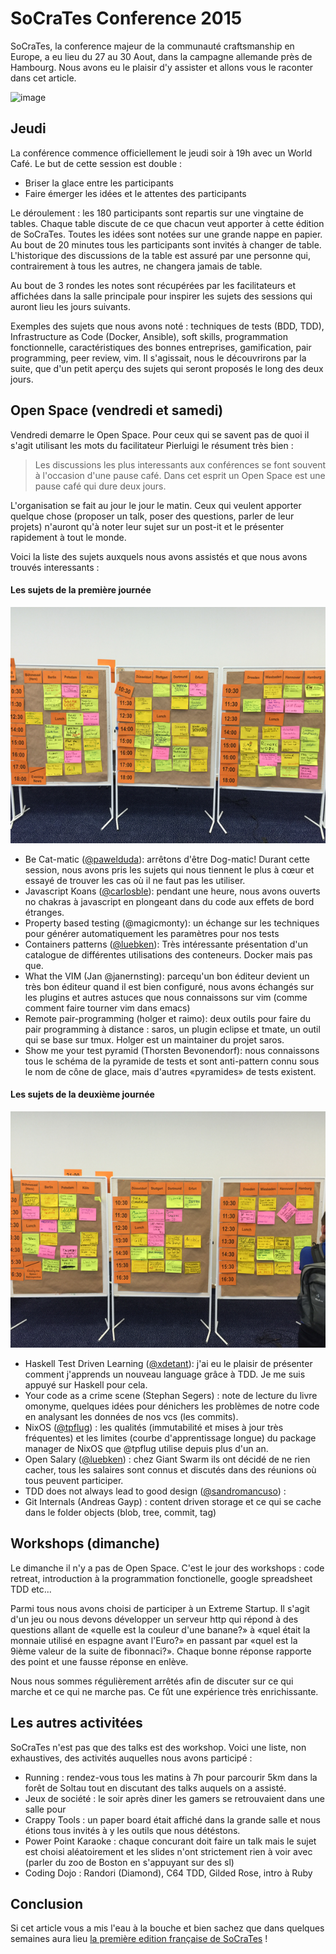 # SoCraTes Conference 2015

SoCraTes, la conference majeur de la communauté craftsmanship en Europe, a eu lieu du 27 au 30 Aout, dans la campagne allemande près de Hambourg. Nous avons eu le plaisir d'y assister et allons vous le raconter dans cet article.

![image](kickoff.png)

## Jeudi

La conférence commence officiellement le jeudi soir à 19h avec un World Café. Le but de cette session est double : 

* Briser la glace entre les participants
* Faire émerger les idées et le attentes des participants

Le déroulement : les 180 participants sont repartis sur une vingtaine de tables. Chaque table discute de ce que chacun veut apporter à cette édition de SoCraTes. Toutes les idées sont notées sur une grande nappe en papier. Au bout de 20 minutes tous les participants sont invités à changer de table. L'historique des discussions de la table est assuré par une personne qui, contrairement à tous les autres, ne changera jamais de table.

Au bout de 3 rondes les notes sont récupérées par les facilitateurs et affichées dans la salle principale pour inspirer les sujets des sessions qui auront lieu les jours suivants. 

Exemples des sujets que nous avons noté : techniques de tests (BDD, TDD), Infrastructure as Code (Docker, Ansible), soft skills, programmation fonctionnelle, caractéristiques des bonnes entreprises, gamification, pair programming, peer review, vim. Il s'agissait, nous le découvrirons par la suite, que d'un petit aperçu des sujets qui seront proposés le long des deux jours.

## Open Space (vendredi et samedi)

Vendredi demarre le Open Space. Pour ceux qui se savent pas de quoi il s'agit utilisant les mots du facilitateur Pierluigi le résument très bien :
 
> Les discussions les plus interessants aux conférences se font souvent à l'occasion d'une pause café. Dans cet esprit un Open Space est une pause café qui dure deux jours.

L'organisation se fait au jour le jour le matin. Ceux qui veulent apporter quelque chose (proposer un talk, poser des questions, parler de leur projets) n'auront qu'à noter leur sujet sur un post-it et le présenter rapidement à tout le monde.

Voici la liste des sujets auxquels nous avons assistés et que nous avons trouvés interessants :

#### Les sujets de la première journée
![day1 schedule](day1schedule.png)


* Be Cat-matic ([@pawelduda](https://twitter.com/pawelduda/)): arrêtons d'être Dog-matic! Durant cette session, nous avons pris les sujets qui nous tiennent le plus à cœur et essayé de trouver les cas où il ne faut pas les utiliser.
* Javascript Koans ([@carlosble](https://twitter.com/carlosble/)): pendant une heure, nous avons ouverts no chakras à javascript en plongeant dans du code aux effets de bord étranges.
* Property based testing (@magicmonty): un échange sur les techniques pour générer automatiquement les paramètres pour nos tests
* Containers patterns ([@luebken](https://twitter.com/luebken/)): Très intéressante présentation d'un catalogue de différentes utilisations des conteneurs. Docker mais pas que.
* What the VIM (Jan @janernsting): parcequ'un bon éditeur devient un très bon éditeur quand il est bien configuré, nous avons échangés sur les plugins et autres astuces que nous connaissons sur vim (comme comment faire tourner vim dans emacs)
* Remote pair-programming (holger et raimo): deux outils pour faire du pair programming à distance : saros, un plugin eclipse et tmate, un outil qui se base sur tmux. Holger est un maintainer du projet saros.
* Show me your test pyramid (Thorsten Bevonendorf): nous connaissons tous le schéma de la pyramide de tests et sont anti-pattern connu sous le nom de cône de glace, mais d'autres «pyramides» de tests existent.


#### Les sujets de la deuxième journée
![day2 schedule](day2schedule.png)

* Haskell Test Driven Learning ([@xdetant](https://twitter.com/xdetant)): j'ai eu le plaisir de présenter comment j'apprends un nouveau language grâce à TDD. Je me suis appuyé sur Haskell pour cela.
* Your code as a crime scene (Stephan Segers) : note de lecture du livre omonyme, quelques idées pour dénichers les problèmes de notre code en analysant les données de nos vcs (les commits).
* NixOS ([@tpflug](https://twitter.com/tpflug/)) : les qualités (immutabilité et mises à jour très fréquentes) et les limites (courbe d'apprentissage longue) du package manager de NixOS que @tpflug utilise depuis plus d'un an. 
* Open Salary ([@luebken](https://twitter.com/luebken/)) : chez Giant Swarm ils ont décidé de ne rien cacher, tous les salaires sont connus et discutés dans des réunions où tous peuvent participer.
* TDD does not always lead to good design ([@sandromancuso](https://twitter.com/sandromancuso/)) : 
* Git Internals (Andreas Gayp) : content driven storage et ce qui se cache dans le folder objects (blob, tree, commit, tag)

## Workshops (dimanche)

Le dimanche il n'y a pas de Open Space. C'est le jour des workshops : code retreat, introduction à la programmation fonctionelle, google spreadsheet TDD etc...

Parmi tous nous avons choisi de participer à un Extreme Startup. Il s'agit d'un jeu ou nous devons développer un serveur http qui répond à des questions allant de «quelle est la couleur d'une banane?» à «quel était la monnaie utilisé en espagne avant l'Euro?» en passant par «quel est la 9ième valeur de la suite de fibonnaci?». Chaque bonne réponse rapporte des point et une fausse réponse en enlève.

Nous nous sommes régulièrement arrêtés afin de discuter sur ce qui marche et ce qui ne marche pas. Ce fût une expérience très enrichissante.

## Les autres activitées

SoCraTes n'est pas que des talks est des workshop. Voici une liste, non exhaustives, des activités auquelles nous avons participé :

* Running : rendez-vous tous les matins à 7h pour parcourir 5km dans la forêt de Soltau tout en discutant des talks auquels on a assisté.
* Jeux de société : le soir après diner les gamers se retrouvaient dans une salle pour 
* Crappy Tools : un paper board était affiché dans la grande salle et nous étions tous invités à y  les outils que nous détéstons.
* Power Point Karaoke : chaque concurant doit faire un talk mais le sujet est choisi aléatoirement et les slides n'ont strictement rien à voir avec (parler du zoo de Boston en s'appuyant sur des sl)
* Coding Dojo : Randori (Diamond), C64 TDD, Gilded Rose, intro à Ruby

## Conclusion

Si cet article vous a mis l'eau à la bouche et bien sachez que dans quelques semaines aura lieu [la première edition française de SoCraTes](https://socrates-fr.github.io/) !
